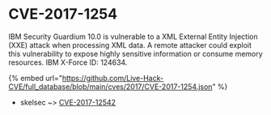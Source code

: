 # CVE-2017-1254

IBM Security Guardium 10.0 is vulnerable to a XML External Entity Injection (XXE) attack when processing XML data. A remote attacker could exploit this vulnerability to expose highly sensitive information or consume memory resources. IBM X-Force ID: 124634.

{% embed url="https://github.com/Live-Hack-CVE/full_database/blob/main/cves/2017/CVE-2017-1254.json" %}


* skelsec ~> [CVE-2017-12542](https://zeste.alice-snow.ru/2017/database/cve-2017-1254/cve-2017-12542-skelsec)